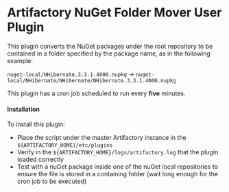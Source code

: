 Artifactory NuGet Folder Mover User Plugin
==========================================

This plugin converts the NuGet packages under the root repository to
be contained in a folder specified by the package name, as in the
following example:

`nuget-local/NHibernate.3.3.1.4000.nupkg` &rarr;
`nuget-local/NHibernate/NHibernate/NHibernate.3.3.1.4000.nupkg`

This plugin has a cron job scheduled to run every **five** minutes.

#### Installation
To install this plugin:
  - Place the script under the master Artifactory instance in the
  `${ARTIFACTORY_HOME}/etc/plugins`
  - Verify in the `${ARTIFACTORY_HOME}/logs/artifactory.log` that the
  plugin loaded correctly
  - Test with a nuGet package inside one of the nuGet local repositories
  to ensure the file is stored in a containing folder (wait long enough for the cron job to be executed)
